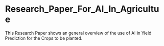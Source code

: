 # Research_Paper_For_AI_In_Agricultue
This Research Paper shows an general overview of the use of AI in Yield Prediction for the Crops to be planted.
